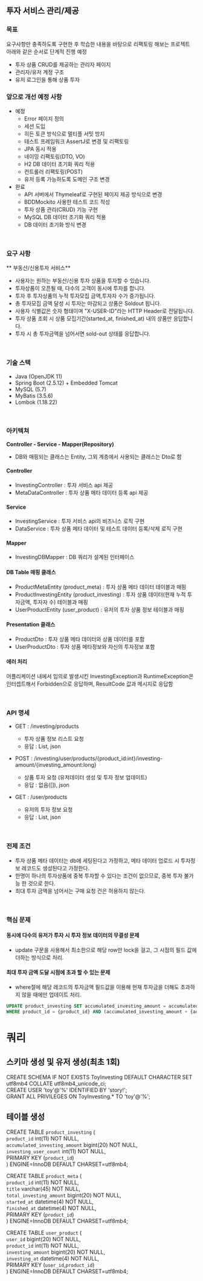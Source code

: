 ## 투자 서비스 관리/제공

### 목표
요구사항만 충족하도록 구현한 후 학습한 내용을 바탕으로 리팩토링 해보는 프로젝트  
아래와 같은 순서로 단계적 진행 예정
- 투자 상품 CRUD를 제공하는 관리자 페이지
- 관리자/유저 계정 구조
- 유저 로그인을 통해 상품 투자

### 앞으로 개선 예정 사항
- 예정
  - Error 페이지 정의
  - 세션 도입 
  - 히든 토큰 방식으로 멀티플 서밋 방지
  - 테스트 프레임워크 AssertJ로 변경 및 리팩토링
  - JPA 동시 적용
  - 네이밍 리팩토링(DTO, VO)
  - H2 DB 데이터 초기화 쿼리 적용
  - 컨트롤러 리팩토링(POST)
  - 유저 등록 가능하도록 도메인 구조 변경
- 완료
  - API 서버에서 Thymeleaf로 구현된 페이지 제공 방식으로 변경
  - BDDMockito 사용한 테스트 코드 작성
  - 투자 상품 관리(CRUD) 기능 구현
  - MySQL DB 데이터 초기화 쿼리 적용
  - DB 데이터 초기화 방식 변경

<br>

### 요구 사항
** 부동산/신용투자 서비스**
- 사용자는 원하는 부동산/신용 투자 상품을 투자할 수 있습니다.
- 투자상품이 오픈될 때, 다수의 고객이 동시에 투자를 합니다.
- 투자 후 투자상품의 누적 투자모집 금액,투자자 수가 증가됩니다.
- 총 투자모집 금액 달성 시 투자는 마감되고 상품은 Soldout 됩니다.
- 사용자 식별값은 숫자 형태이며 "X-USER-ID"라는 HTTP Header로 전달됩니다.
- 투자 상품 조회 시 상품 모집기간(started_at, finished_at) 내의 상품만 응답합니다.
- 투자 시 총 투자금액을 넘어서면 sold-out 상태를 응답합니다.

<br>

### 기술 스택
- Java (OpenJDK 11)
- Spring Boot (2.5.12) + Embedded Tomcat
- MySQL (5.7)
- MyBatis (3.5.6)
- Lombok (1.18.22)

<br>

### 아키텍쳐
**Controller - Service - Mapper(Repository)**
- DB와 매핑되는 클래스는 Entity, 그외 계층에서 사용되는 클래스는 Dto로 함

#### Controller
- InvestingController : 투자 서비스 api 제공
- MetaDataController : 투자 상품 메타 데이터 등록 api 제공

#### Service
- InvestingService : 투자 서비스 api의 비즈니스 로직 구현
- DataService : 투자 상품 메타 데이터 및 테스트 데이터 등록/삭제 로직 구현

#### Mapper
- InvestingDBMapper : DB 쿼리가 설계된 인터페이스

#### DB Table 매핑 클래스
- ProductMetaEntity (product_meta) : 투자 상품 메타 데이터 테이블과 매핑
- ProductInvestingEntity (product_investing) : 투자 상품 데이터(현재 누적 투자금액, 투자자 수) 테이블과 매핑
- UserProductEntity (user_product) : 유저의 투자 상품 정보 테이블과 매핑

#### Presentation 클래스
- ProductDto : 투자 상품 메타 데이터와 상품 데이터를 포함
- UserProductDto : 투자 상품 메타정보와 자신의 투자정보 포함

#### 에러 처리
어플리케이션 내에서 임의로 발생시킨 InvestingException과 RuntimeException은 
인터셉트해서 Forbidden으로 응답하며, ResultCode 값과 메시지로 응답함

<br>

### API 명세
- GET : /investing/products
  - 투자 상품 정보 리스트 요청
  - 응답 : List<ProductDto>, json  
  

- POST : /investing/user/products/{product_id:int}/investing-amount/{investing_amount:long}
  - 상품 투자 요청 (유저데이터 생성 및 투자 정보 업데이트)
  - 응답 : 없음([]), json
  

- GET : /user/products
  - 유저의 투자 정보 요청
  - 응답 : List<UserProductProto>, json  

<br>

### 전제 조건
- 투자 상품 메타 데이터는 db에 세팅된다고 가정하고, 메타 데이터 업로드 시 투자정보 레코드도 생성된다고 가정한다.
- 한명이 하나의 투자상품에 중복 투자할 수 있다는 조건이 없으므로, 중복 투자 불가능 한 것으로 한다.
- 최대 투자 금액을 넘어서는 구매 요청 건은 허용하지 않는다.

<br>

### 핵심 문제
#### 동시에 다수의 유저가 투자 시 투자 정보 데이터의 무결성 문제  
- update 구문을 사용해서 최소한으로 해당 row만 lock을 걸고, 그 시점의 필드 값에 더하는 방식으로 처리.
#### 최대 투자 금액 도달 시점에 초과 할 수 있는 문제
- where절에 해당 레코드의 투자금액 필드값을 이용해 현재 투자금을 더해도 초과하지 않을 때에만 업데이트 처리.
```sql
UPDATE product_investing SET accumulated_investing_amount = accumulated_investing_amount + {add_investing_amount}, investing_user_count = investing_user_count + 1 
WHERE product_id = {product_id} AND (accumulated_investing_amount + {add_investing_amount}) <= {total_investing_amount}
```

# 쿼리
## 스키마 생성 및 유저 생성(최초 1회)
CREATE SCHEMA IF NOT EXISTS ToyInvesting DEFAULT CHARACTER SET utf8mb4 COLLATE utf8mb4_unicode_ci;  
CREATE USER 'toy'@'%' IDENTIFIED BY 'story!';  
GRANT ALL PRIVILEGES ON ToyInvesting.* TO 'toy'@'%';

## 테이블 생성
CREATE TABLE `product_investing` (  
`product_id` int(11) NOT NULL,  
`accumulated_investing_amount` bigint(20) NOT NULL,  
`investing_user_count` int(11) NOT NULL,  
PRIMARY KEY (`product_id`)  
) ENGINE=InnoDB DEFAULT CHARSET=utf8mb4;  

CREATE TABLE `product_meta` (  
`product_id` int(11) NOT NULL,  
`title` varchar(45) NOT NULL,  
`total_investing_amount` bigint(20) NOT NULL,  
`started_at` datetime(4) NOT NULL,  
`finished_at` datetime(4) NOT NULL,  
PRIMARY KEY (`product_id`)  
) ENGINE=InnoDB DEFAULT CHARSET=utf8mb4;  

CREATE TABLE `user_product` (  
`user_id` bigint(20) NOT NULL,  
`product_id` int(11) NOT NULL,  
`investing_amount` bigint(20) NOT NULL,  
`investing_at` datetime(4) NOT NULL,  
PRIMARY KEY (`user_id`,`product_id`)  
) ENGINE=InnoDB DEFAULT CHARSET=utf8mb4;  